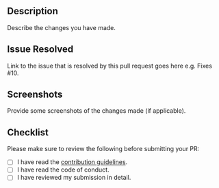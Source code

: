 ## Description

Describe the changes you have made.

## Issue Resolved

Link to the issue that is resolved by this pull request goes here e.g. Fixes #10.

## Screenshots

Provide some screenshots of the changes made (if applicable).

## Checklist

Please make sure to review the following before submitting your PR:

<!---To check the points, put a 'x' in the boxes below -->

- [ ] I have read the [contribution guidelines](https://github.com/MSB-s-Projects/Generate-QR-code/blob/main/docs/CONTRIBUTING.md).
- [ ] I have read the code of conduct.
- [ ] I have reviewed my submission in detail.
